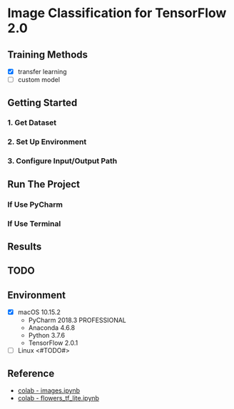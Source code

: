 # Image Classification for TensorFlow 2.0

## Training Methods

- [x] transfer learning
- [ ] custom model

## Getting Started

### 1. Get Dataset

### 2. Set Up Environment

### 3. Configure Input/Output Path

## Run The Project

### If Use PyCharm

### If Use Terminal

## Results

## TODO

## Environment

- [x] macOS 10.15.2
  - PyCharm 2018.3 PROFESSIONAL
  - Anaconda 4.6.8
  - Python 3.7.6
  - TensorFlow 2.0.1
- [ ] Linux <#TODO#>

## Reference

- [colab - images.ipynb](https://colab.research.google.com/github/tensorflow/docs/blob/master/site/en/tutorials/load_data/images.ipynb)
- [colab - flowers_tf_lite.ipynb](https://colab.research.google.com/github/tensorflow/examples/blob/master/community/en/flowers_tf_lite.ipynb)
